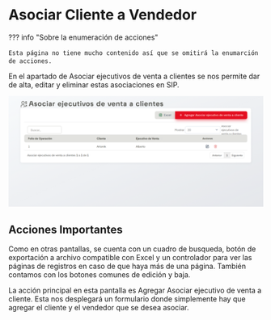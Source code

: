 # Asociar Cliente a Vendedor

??? info "Sobre la enumeración de acciones"

    Esta página no tiene mucho contenido así que se omitirá la enumarción de acciones.

En el apartado de Asociar ejecutivos de venta a clientes se nos permite dar de alta, editar y eliminar estas asociaciones en SIP.

![asociar](../assets/eVenta-clientes.png)

## Acciones Importantes

Como en otras pantallas, se cuenta con un cuadro de busqueda, botón de exportación a archivo compatible con Excel y un controlador para ver las páginas de registros en caso de que haya más de una página. También contamos con los botones comunes de edición y baja.

La acción principal en esta pantalla es Agregar Asociar ejecutivo de venta a cliente. Esta nos desplegará un formulario donde simplemente hay que agregar el cliente y el vendedor que se desea asociar.
